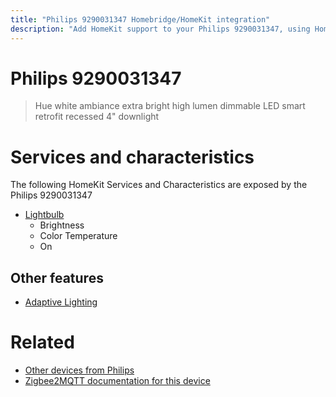 ```yaml
---
title: "Philips 9290031347 Homebridge/HomeKit integration"
description: "Add HomeKit support to your Philips 9290031347, using Homebridge, Zigbee2MQTT and homebridge-z2m."
---
```

<!---
This file has been GENERATED using src/docgen/docgen.ts
DO NOT EDIT THIS FILE MANUALLY!
-->
# Philips 9290031347
> Hue white ambiance extra bright high lumen dimmable LED smart retrofit recessed 4" downlight


# Services and characteristics
The following HomeKit Services and Characteristics are exposed by
the Philips 9290031347

* [Lightbulb](../../light.md)
  * Brightness
  * Color Temperature
  * On

## Other features
* [Adaptive Lighting](../../light.md)

# Related
* [Other devices from Philips](../index.md#philips)
* [Zigbee2MQTT documentation for this device](https://www.zigbee2mqtt.io/devices/9290031347.html)